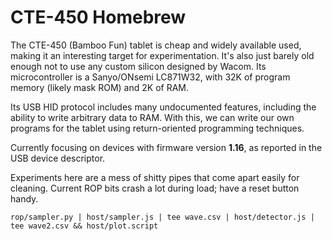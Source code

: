 CTE-450 Homebrew
================

The CTE-450 (Bamboo Fun) tablet is cheap and widely available used, making it an interesting target for experimentation. It's also just barely old enough not to use any custom silicon designed by Wacom. Its microcontroller is a Sanyo/ONsemi LC871W32, with 32K of program memory (likely mask ROM) and 2K of RAM.

Its USB HID protocol includes many undocumented features, including the ability to write arbitrary data to RAM. With this, we can write our own programs for the tablet using return-oriented programming techniques.

Currently focusing on devices with firmware version **1.16**, as reported in the USB device descriptor.

Experiments here are a mess of shitty pipes that come apart easily for cleaning. Current ROP bits crash a lot during load; have a reset button handy.

	rop/sampler.py | host/sampler.js | tee wave.csv | host/detector.js | tee wave2.csv && host/plot.script
